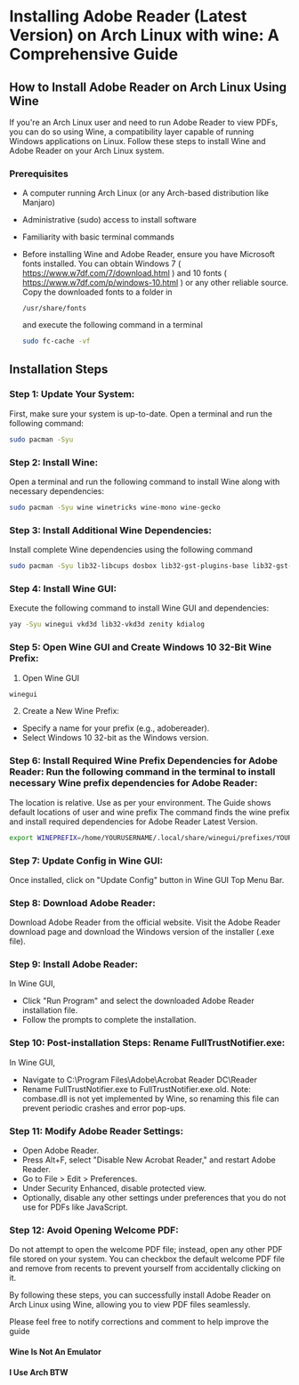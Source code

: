 # Installing Adobe Reader (Latest Version) on Arch Linux with wine: A Comprehensive Guide
## How to Install Adobe Reader on Arch Linux Using Wine

If you're an Arch Linux user and need to run Adobe Reader to view PDFs, you can do so using Wine, a compatibility layer capable of running Windows applications on Linux. Follow these steps to install Wine and Adobe Reader on your Arch Linux system.

### Prerequisites
* A computer running Arch Linux (or any Arch-based distribution like Manjaro)
* Administrative (sudo) access to install software
* Familiarity with basic terminal commands
* Before installing Wine and Adobe Reader, ensure you have Microsoft fonts installed.
  You can obtain Windows 7 ( https://www.w7df.com/7/download.html ) and 10 fonts ( https://www.w7df.com/p/windows-10.html ) or any other reliable source.
  Copy the downloaded fonts to a folder in
  ```
  /usr/share/fonts
  ```
  and execute the following command in a terminal

  ```bash
  sudo fc-cache -vf
  ```

## Installation Steps

### Step 1: Update Your System:
First, make sure your system is up-to-date. Open a terminal and run the following command:
```bash
sudo pacman -Syu
```  

### Step 2: Install Wine:
Open a terminal and run the following command to install Wine along with necessary dependencies:
```bash
sudo pacman -Syu wine winetricks wine-mono wine-gecko
```
### Step 3: Install Additional Wine Dependencies:
Install complete Wine dependencies using the following command
```bash
sudo pacman -Syu lib32-libcups dosbox lib32-gst-plugins-base lib32-gst-plugins-base-libs lib32-gst-plugins-good libgphoto2 lib32-libxcomposite lib32-libxinerama lib32-opencl-icd-loader lib32-pcsclite sane lib32-sdl2 unixodbc
```
### Step 4:  Install Wine GUI: 
Execute the following command to install Wine GUI and dependencies:
```bash
yay -Syu winegui vkd3d lib32-vkd3d zenity kdialog
```

### Step 5:  Open Wine GUI and Create Windows 10 32-Bit Wine Prefix:
1. Open Wine GUI
```bash
winegui
```
2. Create a New Wine Prefix:
  * Specify a name for your prefix (e.g., adobereader).
  * Select Windows 10 32-bit as the Windows version.

### Step 6:  Install Required Wine Prefix Dependencies for Adobe Reader: Run the following command in the terminal to install necessary Wine prefix dependencies for Adobe Reader:
The location is relative. Use as per your environment. The Guide shows default locations of user and wine prefix
The command finds the wine prefix and install required dependencies for Adobe Reader Latest Version.
```bash
export WINEPREFIX=/home/YOURUSERNAME/.local/share/winegui/prefixes/YOURPREFIXNAME/ && winetricks allfonts corefonts mspatcha riched20 riched30 atmlib wsh57 msftedit vcrun2005 vcrun2008 vcrun2010 vcrun2012 vcrun2013 vcrun2022
```

### Step 7:  Update Config in Wine GUI:
Once installed, click on "Update Config" button in Wine GUI Top Menu Bar.

### Step 8:  Download Adobe Reader: 
  Download Adobe Reader from the official website.
  Visit the Adobe Reader download page and download the Windows version of the installer (.exe file).
  
### Step 9:  Install Adobe Reader:
In Wine GUI,
  * Click "Run Program" and select the downloaded Adobe Reader installation file.
  * Follow the prompts to complete the installation.
    
### Step 10:  Post-installation Steps: Rename FullTrustNotifier.exe:
In Wine GUI,
  * Navigate to C:\Program Files\Adobe\Acrobat Reader DC\Reader
  * Rename FullTrustNotifier.exe to FullTrustNotifier.exe.old.
Note: combase.dll is not yet implemented by Wine, so renaming this file can prevent periodic crashes and error pop-ups.

### Step 11:  Modify Adobe Reader Settings:
* Open Adobe Reader.
* Press Alt+F, select "Disable New Acrobat Reader," and restart Adobe Reader.
* Go to File > Edit > Preferences.
* Under Security Enhanced, disable protected view.
* Optionally, disable any other settings under preferences that you do not use for PDFs like JavaScript.

### Step 12:  Avoid Opening Welcome PDF:
Do not attempt to open the welcome PDF file; instead, open any other PDF file stored on your system.
You can checkbox the default welcome PDF file and remove from recents to prevent yourself from accidentally clicking on it.

By following these steps, you can successfully install Adobe Reader on Arch Linux using Wine, allowing you to view PDF files seamlessly.

Please feel free to notify corrections and comment to help improve the guide

#### Wine Is Not An Emulator
#### I Use Arch BTW
